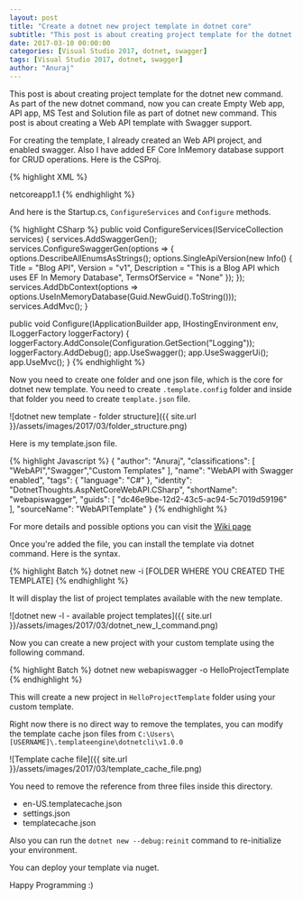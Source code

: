 ```yaml
---
layout: post
title: "Create a dotnet new project template in dotnet core"
subtitle: "This post is about creating project template for the dotnet new command. As part of the new dotnet command, now you can create Empty Web app, API app, MS Test and Solution file as part of dotnet new command. This post is about creating a Web API template with Swagger support."
date: 2017-03-10 00:00:00
categories: [Visual Studio 2017, dotnet, swagger]
tags: [Visual Studio 2017, dotnet, swagger]
author: "Anuraj"
---
```

This post is about creating project template for the dotnet new command. As part of the new dotnet command, now you can create Empty Web app, API app, MS Test and Solution file as part of dotnet new command. This post is about creating a Web API template with Swagger support.

For creating the template, I already created an Web API project, and enabled swagger. Also I have added EF Core InMemory database support for CRUD operations. Here is the CSProj.

{% highlight XML %}
<Project Sdk="Microsoft.NET.Sdk.Web">

  <PropertyGroup>
    <TargetFramework>netcoreapp1.1</TargetFramework>
  </PropertyGroup>

  <ItemGroup>
    <Folder Include="wwwroot\" />
  </ItemGroup>

  <ItemGroup>
    <PackageReference Include="Microsoft.AspNetCore" Version="1.1.1" />
    <PackageReference Include="Microsoft.AspNetCore.Mvc" Version="1.1.2" />
    <PackageReference Include="Microsoft.Extensions.Logging.Debug" Version="1.1.1" />
    <PackageReference Include="Swashbuckle" Version="6.0.0-beta902" />
    <PackageReference Include="Microsoft.EntityFrameworkCore.InMemory" Version="1.1.1" />
  </ItemGroup>

</Project>
{% endhighlight %}

And here is the Startup.cs, `ConfigureServices` and `Configure` methods.

{% highlight CSharp %}
public void ConfigureServices(IServiceCollection services)
{
    services.AddSwaggerGen();
    services.ConfigureSwaggerGen(options =>
    {
        options.DescribeAllEnumsAsStrings();
        options.SingleApiVersion(new Info()
        {
            Title = "Blog API",
            Version = "v1",
            Description = "This is a Blog API which uses EF In Memory Database",
            TermsOfService = "None"
        });
    });
    services.AddDbContext<BloggingContext>(options => options.UseInMemoryDatabase(Guid.NewGuid().ToString()));
    services.AddMvc();
}

public void Configure(IApplicationBuilder app, IHostingEnvironment env, ILoggerFactory loggerFactory)
{
    loggerFactory.AddConsole(Configuration.GetSection("Logging"));
    loggerFactory.AddDebug();
    app.UseSwagger();
    app.UseSwaggerUi();
    app.UseMvc();
}
{% endhighlight %}

Now you need to create one folder and one json file, which is the core for dotnet new template. You need to create `.template.config` folder and inside that folder you need to create `template.json` file. 

![dotnet new template - folder structure]({{ site.url }}/assets/images/2017/03/folder_structure.png)

Here is my template.json file.

{% highlight Javascript %}
{
  "author": "Anuraj",
  "classifications": [ "WebAPI","Swagger","Custom Templates" ],
  "name": "WebAPI with Swagger enabled",
  "tags": {
    "language": "C#"
  },
  "identity": "DotnetThoughts.AspNetCoreWebAPI.CSharp",
  "shortName": "webapiswagger",
  "guids": [ "dc46e9be-12d2-43c5-ac94-5c7019d59196" ],
  "sourceName": "WebAPITemplate"
}
{% endhighlight %}

For more details and possible options you can visit the [Wiki page](https://github.com/dotnet/templating/wiki/%22Runnable-Project%22-Templates)

Once you're added the file, you can install the template via dotnet command. Here is the syntax.

{% highlight Batch %}
dotnet new -i [FOLDER WHERE YOU CREATED THE TEMPLATE]
{% endhighlight %}

It will display the list of project templates available with the new template.

![dotnet new -l - available project templates]({{ site.url }}/assets/images/2017/03/dotnet_new_l_command.png)

Now you can create a new project with your custom template using the following command.

{% highlight Batch %}
dotnet new webapiswagger -o HelloProjectTemplate
{% endhighlight %}

This will create a new project in `HelloProjectTemplate` folder using your custom template. 

Right now there is no direct way to remove the templates, you can modify the template cache json files from `C:\Users\[USERNAME]\.templateengine\dotnetcli\v1.0.0`

![Template cache file]({{ site.url }}/assets/images/2017/03/template_cache_file.png)

You need to remove the reference from three files inside this directory.

* en-US.templatecache.json
* settings.json
* templatecache.json

Also you can run the `dotnet new --debug:reinit` command to re-initialize your environment.

You can deploy your template via nuget.

Happy Programming :)